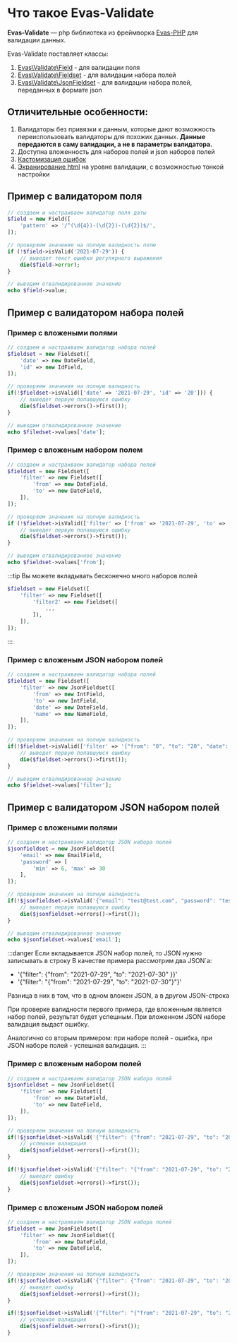 # Что такое Evas-Validate

**Evas-Validate** — php библиотека из фреймворка [Evas-PHP](https://evas-php.com) для валидации данных.

Evas-Validate поставляет классы: 
1. [Evas\Validate\Field](/guide/base/field.html) - для валидации поля
2. [Evas\Validate\Fieldset](/guide/base/fieldset.html) - для валидации набора полей
3. [Evas\Validate\JsonFieldset](/guide/base/json-fieldset.html) - для валидации набора полей, переданных в формате json

<!-- ## Достуная валидация полей

1. [Валидация на наличие значения](/guide/base/field.html#checktype)
1. [Валидация типа значения](/guide/base/field.html#checktype)
2. [Валидация длины строки илии диапазона числового значения](/guide/base/field.html#checklength)
3. [Валидация с помощью регулярных выражений](/guide/base/field.html#checkpattern)
4. [Валидация на соответствие опциям](/guide/base/field.html#checkoptions)
 -->
## Отличительные особенности:
1. Валидаторы без привязки к данным, которые дают возможность переиспользовать валидаторы для похожих данных. **Данные передаются в саму валидации, а не в параметры валидатора.**
2. Доступна вложенность для наборов полей и json наборов полей
3. [Кастомизация ошибок](/guide/extra/custom-errors.html)
4. [Экранирование html](/guide/extra/html-serialize.html) на уровне валидации, с возможностью тонкой настройки

## Пример c валидатором поля
```php
// создаем и настраиваем валидатор поля даты
$field = new Field([
    'pattern' => '/^(\d{4})-(\d{2})-(\d{2})$/',
]);

// проверяем значение на полную валидность полю
if (!$field->isValid('2021-07-29')) {
    // выведет текст ошибки регулярного выражения
    die($field->error);
}

// выводим отвалидированное значение
echo $field->value;
```

## Пример с валидатором набора полей
### Пример с вложеными полями
```php
// создаем и настраиваем валидатор набора полей
$fieldset = new Fieldset([
    'date' => new DateField,
    'id' => new IdField,
]);

// проверяем значения на полную валидность
if(!$fieldset->isValid(['date' => '2021-07-29', 'id' => '20'])) {
    // выведет первую попавшуюся ошибку
    die($fieldset->errors()->first());
}

// выводим отвалидированное значение
echo $filedset->values['date'];
```

### Пример с вложеным набором полем
```php
// создаем и настраиваем валидатор набора полей
$fieldset = new Fieldset([
    'filter' => new Fieldset([
        'from' => new DateField,
        'to' => new DateField,
    ]),
]);

// проверяем значения на полную валидность
if (!$fieldset->isValid(['filter' => ['from' => '2021-07-29', 'to' => '2021-07-30']])) {
    // выведет первую попавшуюся ошибку
    die($fieldset->errors()->first());
}

// выводим отвалидированное значение
echo $fieldset->values['from'];
```

:::tip Вы можете вкладывать бесконечно много наборов полей
```php
$fieldset = new Fieldset([
    'filter' => new Fieldset([
        'filter2' => new Fieldset([
            ...
        ]),
    ]),
]);
```
:::

### Пример с вложеным JSON набором полей 
```php
// создаем и настраиваем валидатор набора полей
$fieldset = new Fieldset([
    'filter' => new JsonFieldset([
        'from' => new IntField,
        'to' => new IntField,
        'date' => new DateField,
        'name' => new NameField,
    ]),
]);

// проверяем значения на полную валидность
if(!$fieldset->isValid(['filter' => '{"from": "0", "to": "20", "date": "2021-07-29", "name": "test"}'])) {
    // выведет первую попавшуюся ошибку
    die($fieldset->errors()->first());
}

// выводим отвалидированное значение
echo $fieldset->values['filter'];
```

## Пример с валидатором JSON набором полей
### Пример с вложеными полями
```php
// создаем и настраиваем валидатор JSON набора полей
$jsonfieldset = new JsonFieldset([
    'email' => new EmailField,
    'password' => [
        'min' => 6, 'max' => 30
    ],
]);

// проверяем значения на полную валидность
if(!$jsonfieldset->isValid('{"email": "test@test.com", "password": "test123"}')) {
    // выведет первую попавшуюся ошибку
    die($jsonfieldset->errors()->first());
}

// выводим отвалидированное значение
echo $jsonfieldset->values['email'];
```

:::danger Если вкладывается JSON набор полей, то JSON нужно записывать в строку
В качестве примера рассмотрим два JSON`а:
- '{"filter": {"from": "2021-07-29", "to": "2021-07-30" }}'
- '{"filter": "{"from": "2021-07-29", "to": "2021-07-30"}"}'

Разница в них в том, что в одном вложен JSON, а в другом JSON-строка

При проверке валидности первого примера, где вложенным является набор полей, результат будет успешным. При вложенном JSON наборе валидация выдаст ошибку.

Аналогично со вторым примером: при наборе полей - ошибка, при JSON наборе полей - успешная валидация.
:::

### Пример с вложеным набором полей
```php
// создаем и настраиваем валидатор JSON набора полей
$jsonfieldset = new JsonFieldset([
    'filter' => new Fieldset([
        'from' => new DateField,
        'to' => new DateField,
    ]),
]);

// проверяем значения на полную валидность
if(!$jsonfieldset->isValid('{"filter": {"from": "2021-07-29", "to": "2021-07-30" }}')) {
    // успешная валидация
    die($jsonfieldset->errors()->first());
}

if(!$jsonfieldset->isValid('{"filter": "{"from": "2021-07-29", "to": "2021-07-30"}"}')) {
    // выведет ошибку
    die($jsonfieldset->errors()->first());
}
```

### Пример с вложеным JSON набором полей
```php
// создаем и настраиваем валидатор JSON набора полей
$fieldset = new JsonFieldset([
    'filter' => new JsonFieldset([
        'from' => new DateField,
        'to' => new DateField,
    ]),
]);

// проверяем значения на полную валидность
if(!$jsonfieldset->isValid('{"filter": {"from": "2021-07-29", "to": "2021-07-30" }}')) {
    // выведет ошибку
    die($jsonfieldset->errors()->first());
}

if(!$jsonfieldset->isValid('{"filter": "{"from": "2021-07-29", "to": "2021-07-30"}"}')) {
    // успешная валидация
    die($jsonfieldset->errors()->first());
}
```
